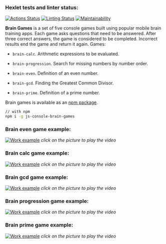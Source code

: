### Hexlet tests and linter status:

[![Actions Status](https://github.com/kirpinev/frontend-project-lvl1/workflows/hexlet-check/badge.svg)](https://github.com/kirpinev/frontend-project-lvl1/actions)
[![Linting Status](https://github.com/kirpinev/frontend-project-lvl1/workflows/linting/badge.svg)](https://github.com/kirpinev/frontend-project-lvl1/actions)
[![Maintainability](https://api.codeclimate.com/v1/badges/a99a88d28ad37a79dbf6/maintainability)](https://codeclimate.com/github/codeclimate/codeclimate/maintainability)

**Brain Games** is a set of five console games built using popular mobile brain training apps. Each game asks questions that need to be answered. After three correct answers, the game is considered to be completed. Incorrect results end the game and return it again. Games:

- `brain-calc`. Arithmetic expressions to be evaluated.

- `brain-progression`. Search for missing numbers by number order.

- `brain-even`. Definition of an even number.

- `brain-gcd`. Finding the Greatest Common Divisor.

- `brain-prime`. Definition of a prime number.

Brain games is available as an [npm package](https://www.npmjs.com/package/js-console-brain-games).

```sh
// with npm
npm i -g js-console-brain-games
```

### Brain even game example:

[![Work example](https://asciinema.org/a/mdjlgRGIutXYIL2bZ40mgGIYU.png)](https://asciinema.org/a/mdjlgRGIutXYIL2bZ40mgGIYU)
<em>click on the picture to play the video</em>

### Brain calc game example:

[![Work example](https://asciinema.org/a/kFl2nhx9Tq7bfVjSyj5ElNtNq.png)](https://asciinema.org/a/kFl2nhx9Tq7bfVjSyj5ElNtNq)
<em>click on the picture to play the video</em>

### Brain gcd game example:

[![Work example](https://asciinema.org/a/N4p1Ttgf7yqOmqPv5DDihrqPu.png)](https://asciinema.org/a/N4p1Ttgf7yqOmqPv5DDihrqPu)
<em>click on the picture to play the video</em>

### Brain progression game example:

[![Work example](https://asciinema.org/a/yBp4nxDf2nvUsohs4uEpvjDR8.png)](https://asciinema.org/a/yBp4nxDf2nvUsohs4uEpvjDR8)
<em>click on the picture to play the video</em>

### Brain prime game example:

[![Work example](https://asciinema.org/a/jJF6nEnpZI2y9dtiwuatuJjQl.png)](https://asciinema.org/a/jJF6nEnpZI2y9dtiwuatuJjQl)
<em>click on the picture to play the video</em>
